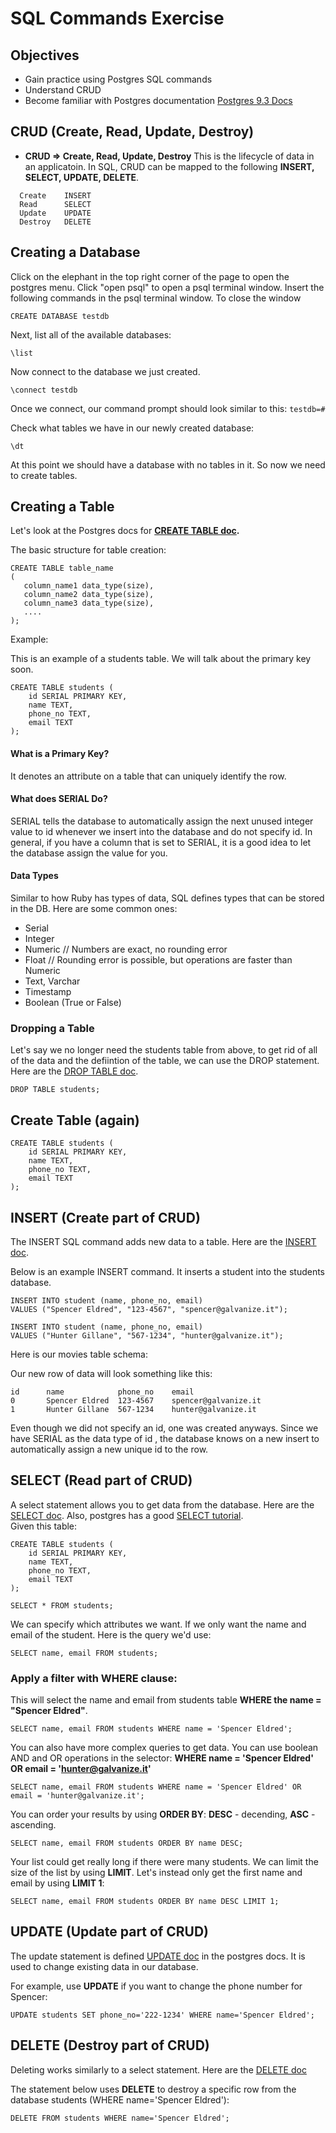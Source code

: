 # SQL Commands Exercise

## Objectives
* Gain practice using Postgres SQL commands
* Understand CRUD
* Become familiar with Postgres documentation [Postgres 9.3 Docs](http://www.postgresql.org/docs/9.3/interactive/index.html)	

## CRUD (Create, Read, Update, Destroy)
  - __CRUD => Create, Read, Update, Destroy__ This is the lifecycle of data in an applicatoin.  In SQL, CRUD can be mapped to the following __INSERT, SELECT, UPDATE, DELETE__. 

```
  Create	INSERT
  Read		SELECT
  Update	UPDATE
  Destroy	DELETE
```

## Creating a Database

Click on the elephant in the top right corner of the page to open the postgres menu. Click "open psql" to open a psql terminal window. Insert the following commands in the psql terminal window. To close the window

```
CREATE DATABASE testdb
```

Next, list all of the available databases:

```
\list
```

Now connect to the database we just created.

```
\connect testdb
```
Once we connect, our command prompt should look similar to this: ```testdb=#```

Check what tables we have in our newly created database:

```
\dt
```

At this point we should have a database with no tables in it.  So now we need to create tables.

## Creating a Table

Let's look at the Postgres docs for __[CREATE TABLE doc](http://www.postgresql.org/docs/9.3/static/sql-createtable.html).__

The basic structure for table creation:  

```
CREATE TABLE table_name
(
   column_name1 data_type(size),
   column_name2 data_type(size),
   column_name3 data_type(size),
   ....
);
```

Example:

This is an example of a students table.  We will talk about the primary key soon.

```
CREATE TABLE students (
    id SERIAL PRIMARY KEY,
    name TEXT,
    phone_no TEXT,
    email TEXT
);
```
#### What is a Primary Key?

It denotes an attribute on a table that can uniquely identify the row.

#### What does SERIAL Do?

SERIAL tells the database to automatically assign the next unused integer value to id whenever we insert into the database and do not specify id.  In general, if you have a column that is set to SERIAL, it is a good idea to let the database assign the  value for you.

#### Data Types

Similar to how Ruby has types of data, SQL defines types that can be stored in the DB. Here are some common ones:

* Serial
* Integer
* Numeric // Numbers are exact, no rounding error
* Float // Rounding error is possible, but operations are faster than Numeric
* Text, Varchar
* Timestamp
* Boolean (True or False)

### Dropping a Table

Let's say we no longer need the students table from above, to get rid of all of the data and the defiintion of the table, we can use the DROP statement.  Here are the [DROP TABLE doc](http://www.postgresql.org/docs/9.3/static/sql-droptable.html).

```
DROP TABLE students;
```

## Create Table (again)

```
CREATE TABLE students (
    id SERIAL PRIMARY KEY,
    name TEXT,
    phone_no TEXT,
    email TEXT
);
```


## INSERT (Create part of CRUD)

The INSERT SQL command adds new data to a table.  Here are the [INSERT doc](http://www.postgresql.org/docs/9.3/static/sql-insert.html).

Below is an example INSERT command.  It inserts a student into the students database.

```
INSERT INTO student (name, phone_no, email)
VALUES ("Spencer Eldred", "123-4567", "spencer@galvanize.it");
```
```
INSERT INTO student (name, phone_no, email)
VALUES ("Hunter Gillane", "567-1234", "hunter@galvanize.it");
```
Here is our movies table schema:


Our new row of data will look something like this:

```
id		name           	phone_no	email
0   	Spencer Eldred 	123-4567	spencer@galvanize.it
1		Hunter Gillane	567-1234	hunter@galvanize.it

```

Even though we did not specify an id, one was created anyways.  Since we have SERIAL as the data type of id , the database knows on a new insert to automatically assign a new unique id to the row.

## SELECT (Read part of CRUD)

A select statement allows you to get data from the database.  Here are the [SELECT doc](http://www.postgresql.org/docs/9.3/static/sql-select.html).  Also, postgres has a good [SELECT tutorial](http://www.postgresql.org/docs/9.3/static/tutorial-select.html).  
Given this table:

```
CREATE TABLE students (
    id SERIAL PRIMARY KEY,
    name TEXT,
    phone_no TEXT,
    email TEXT
);
```

```
SELECT * FROM students;
```

We can specify which attributes we want.  If we only want the name and email of the student.  Here is the query we'd use:

```
SELECT name, email FROM students;
```
### Apply a filter with WHERE clause:

This will select the name and email from students table **WHERE the name = "Spencer Eldred"**. 

```
SELECT name, email FROM students WHERE name = 'Spencer Eldred';
```

You can also have more complex queries to get data.  You can use boolean AND and OR operations in the selector: **WHERE name = 'Spencer Eldred' OR email = 'hunter@galvanize.it'**

```
SELECT name, email FROM students WHERE name = 'Spencer Eldred' OR email = 'hunter@galvanize.it';
```
You can order your results by using **ORDER BY**: **DESC** - decending, **ASC** - ascending.

```
SELECT name, email FROM students ORDER BY name DESC;
```

Your list could get really long if there were many students. We can limit the size of the list by using **LIMIT**.  Let's instead only get the first name and email by using **LIMIT 1**:

```
SELECT name, email FROM students ORDER BY name DESC LIMIT 1;
```

## UPDATE (Update part of CRUD)

The update statement is defined [UPDATE doc](http://www.postgresql.org/docs/9.3/static/sql-update.html) in the postgres docs.  It is used to change existing data in our database.

For example, use **UPDATE** if you want to change the phone number for Spencer:

```
UPDATE students SET phone_no='222-1234' WHERE name='Spencer Eldred';
```

## DELETE (Destroy part of CRUD)

Deleting works similarly to a select statement.  Here are the [DELETE doc](http://www.postgresql.org/docs/9.3/static/sql-delete.html)

The statement below uses **DELETE** to destroy a specific row from the database students (WHERE name='Spencer Eldred'):

```
DELETE FROM students WHERE name='Spencer Eldred';
```

